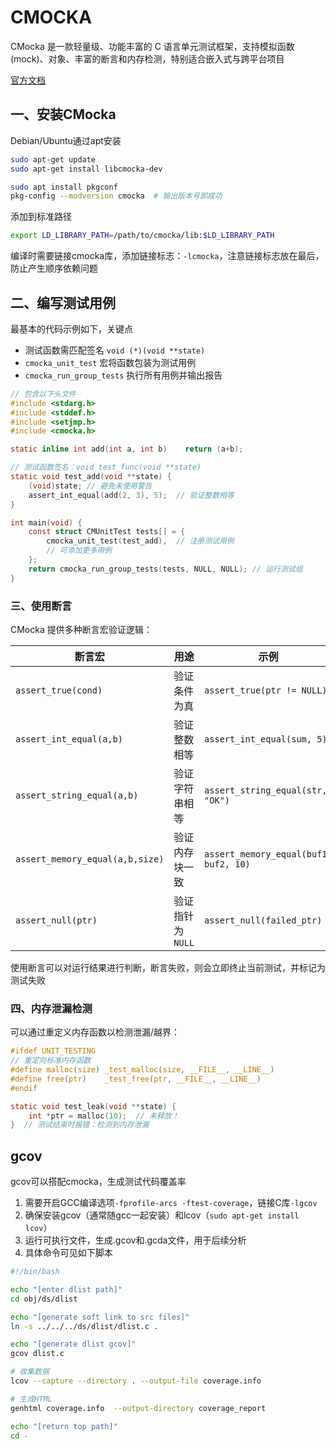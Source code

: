# CMOCKA

CMocka 是一款轻量级、功能丰富的 C 语言单元测试框架，支持模拟函数(mock)、对象、丰富的断言和内存检测，特别适合嵌入式与跨平台项目

[官方文档](https://cmocka.org/)

## 一、安装CMocka

Debian/Ubuntu通过apt安装

```bash
sudo apt-get update
sudo apt-get install libcmocka-dev

sudo apt install pkgconf
pkg-config --modversion cmocka  # 输出版本号即成功
```

添加到标准路径

```bash
export LD_LIBRARY_PATH=/path/to/cmocka/lib:$LD_LIBRARY_PATH
```

编译时需要链接cmocka库，添加链接标志：`-lcmocka`，注意链接标志放在最后，防止产生顺序依赖问题

## 二、编写测试用例

最基本的代码示例如下，关键点

- 测试函数需匹配签名 `void (*)(void **state)`
- `cmocka_unit_test` 宏将函数包装为测试用例
- `cmocka_run_group_tests` 执行所有用例并输出报告

```C
// 包含以下头文件
#include <stdarg.h>
#include <stddef.h>
#include <setjmp.h>
#include <cmocka.h>

static inline int add(int a, int b)    return (a+b);

// 测试函数签名：void test_func(void **state)
static void test_add(void **state) {
    (void)state; // 避免未使用警告
    assert_int_equal(add(2, 3), 5);  // 验证整数相等
}

int main(void) {
    const struct CMUnitTest tests[] = {
        cmocka_unit_test(test_add),  // 注册测试用例
        // 可添加更多用例
    };
    return cmocka_run_group_tests(tests, NULL, NULL); // 运行测试组
}
```

### 三、使用断言

CMocka 提供多种断言宏验证逻辑：

|断言宏|用途|示例|
|--|--|--|
|`assert_true(cond)`|验证条件为真|`assert_true(ptr != NULL)`|
|`assert_int_equal(a,b)`|验证整数相等|`assert_int_equal(sum, 5)`|
|`assert_string_equal(a,b)`|验证字符串相等|`assert_string_equal(str, "OK")`|
|`assert_memory_equal(a,b,size)`|验证内存块一致|`assert_memory_equal(buf1, buf2, 10)`|
|`assert_null(ptr)`|验证指针为 `NULL`|`assert_null(failed_ptr)`|

使用断言可以对运行结果进行判断，断言失败，则会立即终止当前测试，并标记为测试失败

### 四、内存泄漏检测

可以通过重定义内存函数以检测泄漏/越界：

```C
#ifdef UNIT_TESTING
// 重定向标准内存函数
#define malloc(size) _test_malloc(size, __FILE__, __LINE__)
#define free(ptr)    _test_free(ptr, __FILE__, __LINE__)
#endif

static void test_leak(void **state) {
    int *ptr = malloc(10);  // 未释放！
}  // 测试结束时报错：检测到内存泄漏
```

## gcov

gcov可以搭配cmocka，生成测试代码覆盖率

1. 需要开启GCC编译选项`-fprofile-arcs -ftest-coverage`，链接C库`-lgcov`
2. 确保安装gcov（通常随gcc一起安装）和lcov（`sudo apt-get install lcov`）
3. 运行可执行文件，生成.gcov和.gcda文件，用于后续分析
4. 具体命令可见如下脚本

```bash
#!/bin/bash

echo "[enter dlist path]"
cd obj/ds/dlist

echo "[generate soft link to src files]"
ln -s ../../../ds/dlist/dlist.c .

echo "[generate dlist gcov]"
gcov dlist.c

# 收集数据
lcov --capture --directory . --output-file coverage.info

# 生成HTML
genhtml coverage.info  --output-directory coverage_report

echo "[return top path]"
cd -
```
